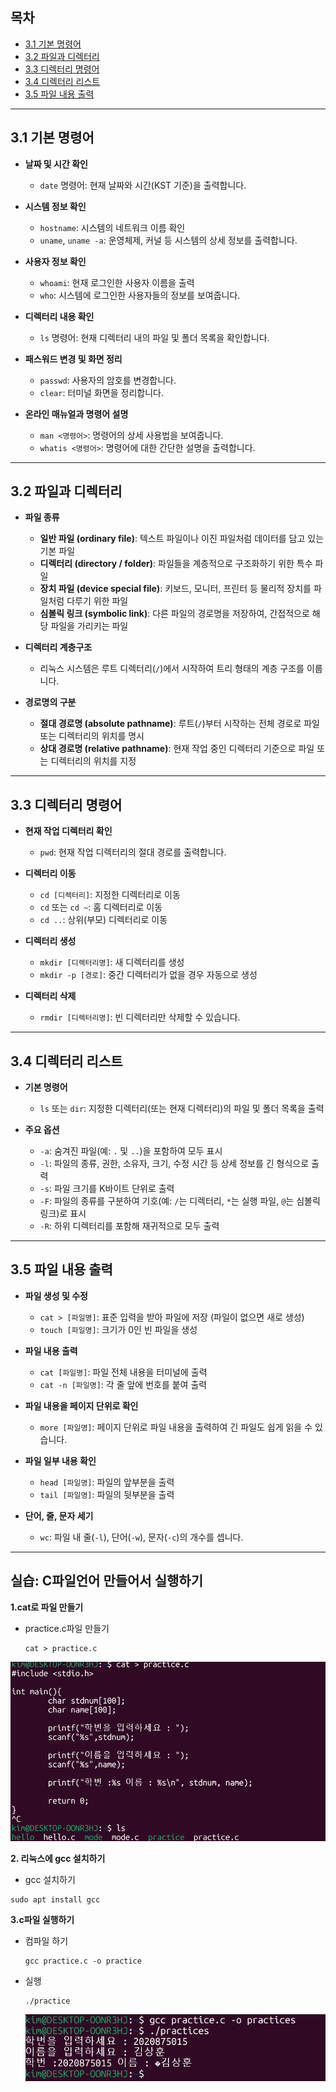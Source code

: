 ## 목차
- [3.1 기본 명령어](#31-기본-명령어)
- [3.2 파일과 디렉터리](#32-파일과-디렉터리)
- [3.3 디렉터리 명령어](#33-디렉터리-명령어)
- [3.4 디렉터리 리스트](#34-디렉터리-리스트)
- [3.5 파일 내용 출력](#35-파일-내용-출력)

---

## 3.1 기본 명령어

- **날짜 및 시간 확인**  
  - `date` 명령어: 현재 날짜와 시간(KST 기준)을 출력합니다.

- **시스템 정보 확인**  
  - `hostname`: 시스템의 네트워크 이름 확인  
  - `uname`, `uname -a`: 운영체제, 커널 등 시스템의 상세 정보를 출력합니다.

- **사용자 정보 확인**  
  - `whoami`: 현재 로그인한 사용자 이름을 출력  
  - `who`: 시스템에 로그인한 사용자들의 정보를 보여줍니다.

- **디렉터리 내용 확인**  
  - `ls` 명령어: 현재 디렉터리 내의 파일 및 폴더 목록을 확인합니다.

- **패스워드 변경 및 화면 정리**  
  - `passwd`: 사용자의 암호를 변경합니다.  
  - `clear`: 터미널 화면을 정리합니다.

- **온라인 매뉴얼과 명령어 설명**  
  - `man <명령어>`: 명령어의 상세 사용법을 보여줍니다.  
  - `whatis <명령어>`: 명령어에 대한 간단한 설명을 출력합니다.

---

## 3.2 파일과 디렉터리

- **파일 종류**  
  - **일반 파일 (ordinary file)**: 텍스트 파일이나 이진 파일처럼 데이터를 담고 있는 기본 파일  
  - **디렉터리 (directory / folder)**: 파일들을 계층적으로 구조화하기 위한 특수 파일  
  - **장치 파일 (device special file)**: 키보드, 모니터, 프린터 등 물리적 장치를 파일처럼 다루기 위한 파일  
  - **심볼릭 링크 (symbolic link)**: 다른 파일의 경로명을 저장하여, 간접적으로 해당 파일을 가리키는 파일

- **디렉터리 계층구조**  
  - 리눅스 시스템은 루트 디렉터리(`/`)에서 시작하여 트리 형태의 계층 구조를 이룹니다.

- **경로명의 구분**  
  - **절대 경로명 (absolute pathname)**: 루트(`/`)부터 시작하는 전체 경로로 파일 또는 디렉터리의 위치를 명시  
  - **상대 경로명 (relative pathname)**: 현재 작업 중인 디렉터리 기준으로 파일 또는 디렉터리의 위치를 지정

---

## 3.3 디렉터리 명령어

- **현재 작업 디렉터리 확인**  
  - `pwd`: 현재 작업 디렉터리의 절대 경로를 출력합니다.

- **디렉터리 이동**  
  - `cd [디렉터리]`: 지정한 디렉터리로 이동  
  - `cd` 또는 `cd ~`: 홈 디렉터리로 이동  
  - `cd ..`: 상위(부모) 디렉터리로 이동

- **디렉터리 생성**  
  - `mkdir [디렉터리명]`: 새 디렉터리를 생성  
  - `mkdir -p [경로]`: 중간 디렉터리가 없을 경우 자동으로 생성

- **디렉터리 삭제**  
  - `rmdir [디렉터리명]`: 빈 디렉터리만 삭제할 수 있습니다.

---

## 3.4 디렉터리 리스트


- **기본 명령어**  
  - `ls` 또는 `dir`: 지정한 디렉터리(또는 현재 디렉터리)의 파일 및 폴더 목록을 출력

- **주요 옵션**  
  - `-a`: 숨겨진 파일(예: `.` 및 `..`)을 포함하여 모두 표시  
  - `-l`: 파일의 종류, 권한, 소유자, 크기, 수정 시간 등 상세 정보를 긴 형식으로 출력  
  - `-s`: 파일 크기를 K바이트 단위로 출력  
  - `-F`: 파일의 종류를 구분하여 기호(예: `/`는 디렉터리, `*`는 실행 파일, `@`는 심볼릭 링크)로 표시  
  - `-R`: 하위 디렉터리를 포함해 재귀적으로 모두 출력

---

## 3.5 파일 내용 출력

- **파일 생성 및 수정**  
  - `cat > [파일명]`: 표준 입력을 받아 파일에 저장 (파일이 없으면 새로 생성)  
  - `touch [파일명]`: 크기가 0인 빈 파일을 생성

- **파일 내용 출력**  
  - `cat [파일명]`: 파일 전체 내용을 터미널에 출력  
  - `cat -n [파일명]`: 각 줄 앞에 번호를 붙여 출력

- **파일 내용을 페이지 단위로 확인**  
  - `more [파일명]`: 페이지 단위로 파일 내용을 출력하여 긴 파일도 쉽게 읽을 수 있습니다.

- **파일 일부 내용 확인**  
  - `head [파일명]`: 파일의 앞부분을 출력  
  - `tail [파일명]`: 파일의 뒷부분을 출력

- **단어, 줄, 문자 세기**  
  - `wc`: 파일 내 줄(`-l`), 단어(`-w`), 문자(`-c`)의 개수를 셉니다.


---
  ## 실습: C파일언어 만들어서 실행하기
  
**1.cat로 파일 만들기**
 - practice.c파일 만들기
   ```
   cat > practice.c
   ```
![cat](image/cat.png)
   

**2. 리눅스에 gcc 설치하기**

   - gcc 설치하기
   ```
   sudo apt install gcc
   ```

**3.c파일 실행하기**
 - 컴파일 하기
   ```
   gcc practice.c -o practice
   ```
- 실행
   ```
   ./practice
   ```

   ![return](image/return.png)
